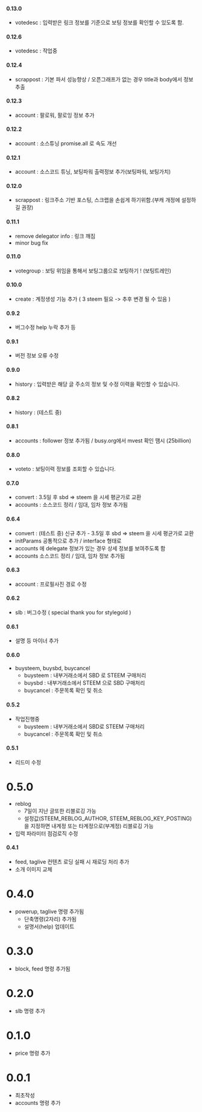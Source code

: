 #### 0.13.0

* votedesc : 입력받은 링크 정보를 기준으로 보팅 정보를 확인할 수 있도록 함.

#### 0.12.6

* votedesc : 작업중

#### 0.12.4

* scrappost : 기본 파서 성능향상 / 오픈그래프가 없는 경우 title과 body에서 정보 추출

#### 0.12.3

* account : 팔로워, 팔로잉 정보 추가

#### 0.12.2

* account : 소스튜닝 promise.all 로 속도 개선

#### 0.12.1

* account : 소스코드 튜닝, 보팅파워 출력정보 추가(보팅파워, 보팅가치)

#### 0.12.0

* scrappost : 링크주소 기반 포스팅, 스크랩을 손쉽게 하기위함.(부캐 개정에 설정하길 권장)

#### 0.11.1

* remove delegator info : 링크 깨짐
* minor bug fix

#### 0.11.0

* votegroup : 보팅 위임을 통해서 보팅그룹으로 보팅하기 ! (보팅트레인)

#### 0.10.0

* create : 계정생성 기능 추가 ( 3 steem 필요 -> 추후 변경 될 수 있음 )

#### 0.9.2

* 버그수정 help 누락 추가 등

#### 0.9.1

* 버전 정보 오류 수정

#### 0.9.0

* history : 입력받은 해당 글 주소의 정보 및 수정 이력을 확인할 수 있습니다.

#### 0.8.2

* history : (테스트 중)

#### 0.8.1

* accounts : follower 정보 추가됨 / busy.org에서 mvest 확인 땜시 (25billion)

#### 0.8.0

* voteto : 보팅이력 정보를 조회할 수 있습니다.

#### 0.7.0

* convert : 3.5일 후 sbd => steem 을 시세 평균가로 교환
* accounts : 소스코드 정리 / 임대, 임차 정보 추가됨

#### 0.6.4

* convert : (테스트 중) 신규 추가 - 3.5일 후 sbd => steem 을 시세 평균가로 교환
* initParams 공통적으로 추가 / interface 형태로 
* accounts 에 delegate 정보가 있는 경우 상세 정보를 보여주도록 함
* accounts 소스코드 정리 / 임대, 임차 정보 추가됨

#### 0.6.3

* account : 프로필사진 경로 수정

#### 0.6.2

* slb : 버그수정 ( special thank you for stylegold )

#### 0.6.1

* 설명 등 마이너 추가

#### 0.6.0

* buysteem, buysbd, buycancel
  * buysteem : 내부거래소에서 SBD 로 STEEM 구매처리
  * buysbd : 내부거래소에서 STEEM 으로 SBD 구매처리
  * buycancel : 주문목록 확인 및 취소

#### 0.5.2

* 작업진행중
  * buysteem : 내부거래소에서 SBD로 STEEM 구매처리
  * buycancel : 주문목록 확인 및 취소

#### 0.5.1

* 리드미 수정

# 0.5.0

* reblog
  * 7일이 지난 글또한 리블로깅 가능
  * 설정값(STEEM_REBLOG_AUTHOR, STEEM_REBLOG_KEY_POSTING)을 지정하면 내계정 또는 타계정으로(부계정) 리블로깅 가능
* 입력 파라미터 점검로직 수정

#### 0.4.1

* feed, taglive 컨텐츠 로딩 실패 시 재로딩 처리 추가
* 소개 이미지 교체

# 0.4.0

* powerup, taglive 명령 추가됨
  * 단축명령(2자리) 추가됨
  * 설명서(help) 업데이트

# 0.3.0

* block, feed 명령 추가됨

# 0.2.0

* slb 명령 추가

# 0.1.0

* price 명령 추가

# 0.0.1

* 최초작성
* accounts 명령 추가